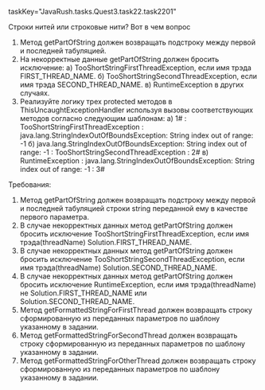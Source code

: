 taskKey="JavaRush.tasks.Quest3.task22.task2201"

Строки нитей или строковые нити? Вот в чем вопрос

1. Метод getPartOfString должен возвращать подстроку между первой и последней табуляцией.
2. На некорректные данные getPartOfString должен бросить исключение:
а) TooShortStringFirstThreadException, если имя трэда FIRST_THREAD_NAME.
б) TooShortStringSecondThreadException, если имя трэда SECOND_THREAD_NAME.
в) RuntimeException в других случаях.
3. Реализуйте логику трех protected методов в ThisUncaughtExceptionHandler используя вызовы соответствующих методов согласно следующим шаблонам:
a) 1# : TooShortStringFirstThreadException : java.lang.StringIndexOutOfBoundsException: String index out of range: -1
б) java.lang.StringIndexOutOfBoundsException: String index out of range: -1 : TooShortStringSecondThreadException : 2#
в) RuntimeException : java.lang.StringIndexOutOfBoundsException: String index out of range: -1 : 3#


Требования:
1.	Метод getPartOfString должен возвращать подстроку между первой и последней табуляцией строки string переданной ему в качестве первого параметра.
2.	В случае некорректных данных метод getPartOfString должен бросить исключение TooShortStringFirstThreadException, если имя трэда(threadName) Solution.FIRST_THREAD_NAME.
3.	В случае некорректных данных метод getPartOfString должен бросить исключение TooShortStringSecondThreadException, если имя трэда(threadName) Solution.SECOND_THREAD_NAME.
4.	В случае некорректных данных метод getPartOfString должен бросить исключение RuntimeException, если имя трэда(threadName) не Solution.FIRST_THREAD_NAME или Solution.SECOND_THREAD_NAME.
5.	Метод getFormattedStringForFirstThread должен возвращать строку сформированную из переданных параметров по шаблону указанному в задании.
6.	Метод getFormattedStringForSecondThread должен возвращать строку сформированную из переданных параметров по шаблону указанному в задании.
7.	Метод getFormattedStringForOtherThread должен возвращать строку сформированную из переданных параметров по шаблону указанному в задании.


